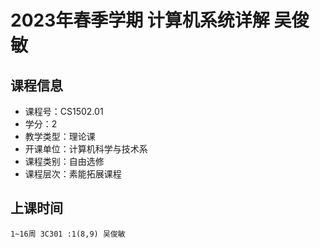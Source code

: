 # 2023年春季学期 计算机系统详解 吴俊敏






## 课程信息

- 课程号：CS1502.01
- 学分：2
- 教学类型：理论课
- 开课单位：计算机科学与技术系
- 课程类别：自由选修
- 课程层次：素能拓展课程

## 上课时间

```
1~16周 3C301 :1(8,9) 吴俊敏
```

